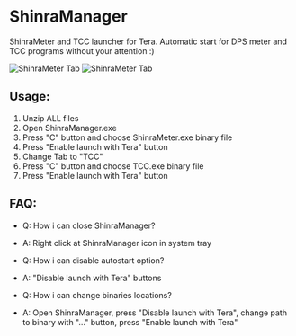 # ShinraManager
ShinraMeter and TCC launcher for Tera.
Automatic start for DPS meter and TCC programs without your attention :)

![ShinraMeter Tab](https://github.com/SaltyMonkey/ShinraManager/blob/new/UiExample/1.png)
![ShinraMeter Tab](https://github.com/SaltyMonkey/ShinraManager/blob/new/UiExample/2.png)
## Usage:
1. Unzip ALL files
2. Open ShinraManager.exe  
3. Press "C" button and choose ShinraMeter.exe binary file
4. Press "Enable launch with Tera" button
5. Change Tab to "TCC"
6. Press "C" button and choose TCC.exe binary file
7. Press "Enable launch with Tera" button

## FAQ:
* Q: How i can close ShinraManager?
* A: Right click at ShinraManager icon in system tray

* Q: How i can disable autostart option?
* A: "Disable launch with Tera" buttons

* Q: How i can change binaries locations?
* A: Open ShinraManager, press "Disable launch with Tera", change path to binary with "..." button, press "Enable launch with Tera"
